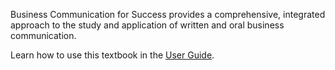 <i-image src="/images/itell.svg" alt="iTELL logo" width="180" height="180" expandable="false" priority="true">
</i-image>

Business Communication for Success provides a comprehensive, integrated approach to the study and application of written and oral business communication.

Learn how to use this textbook in the <a href="/guide">User Guide</a>.
